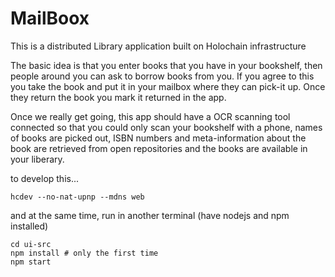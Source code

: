 # MailBoox
This is a distributed Library application built on Holochain infrastructure

The basic idea is that you enter books that you have in your bookshelf, then people around you can ask to borrow books from you. If you agree to this you take the book and put it in your mailbox where they can pick-it up. Once they return the book you mark it returned in the app.

Once we really get going, this app should have a OCR scanning tool connected so that you could only scan your bookshelf with a phone, names of books are picked out, ISBN numbers and meta-information about the book are retrieved from open repositories and the books are available in your liberary. 


to develop this... 

`hcdev --no-nat-upnp --mdns web`

and at the same time, run in another terminal (have nodejs and npm installed)

```
cd ui-src
npm install # only the first time
npm start
```

